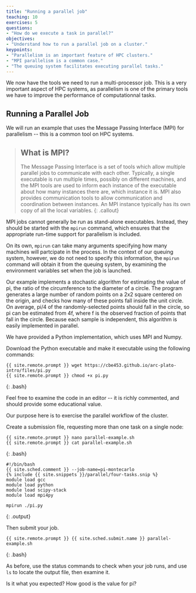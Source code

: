```yaml
---
title: "Running a parallel job"
teaching: 10
exercises: 5
questions:
- "How do we execute a task in parallel?"
objectives:
- "Understand how to run a parallel job on a cluster."
keypoints:
- "Parallelism is an important feature of HPC clusters."
- "MPI parallelism is a common case."
- "The queuing system facilitates executing parallel tasks."
---
```


We now have the tools we need to run a multi-processor job. This
is a very important aspect of HPC systems, as parallelism is 
one of the primary tools we have to improve the performance of
computationnal tasks.

## Running a Parallel Job

We will run an example that uses the Message Passing Interface (MPI)
for parallelism -- this is a common tool on HPC systems.

> ## What is MPI?
> 
> The Message Passing Interface is a set of tools which allow
> multiple parallel jobs to communicate with each other. Typically,
> a single executable is run multiple times, possibly on different
> machines, and the MPI tools are used to inform each instance 
> of the executable about how many instances there are, which 
> instance it is. MPI also provides communication tools to allow
> communication and coordination between instances. An MPI instance
> typically has its own copy of all the local variables.
{: .callout}

MPI jobs cannot generally be run as stand-alone executables.
Instead, they should be started with the `mpirun` command, which
ensures that the appropriate run-time support for parallelism
is included. 

On its own, `mpirun` can take many arguments 
specifying how many machines will partcipate in the process. 
In the context of our queuing system, however, we do not need
to specify this information, the `mpirun` command will obtain
it from the queuing system, by examining the environment
variables set when the job is launched.

Our example implements a stochastic algorithm for estimating
the value of pi, the ratio of the circumference to the diameter
of a circle. The program generates a large number of random points
on a 2x2 square centered on the origin, and checks how many of
these points fall inside the unit circle. On average, pi/4 of the
randomly-selected points should fall in the circle, so pi can
be estimated from 4f, where f is the observed fraction of points
that fall in the circle. Because each sample is independent, this
algorithm is easily implemented in parallel.

We have provided a Python implementation, which uses MPI and Numpy.

Download the Python executable and make it executable using the following
commands:

```
{{ site.remote.prompt }} wget https://cbe453.github.io/arc-plato-intro/files/pi.py
{{ site.remote.prompt }} chmod +x pi.py
```
{: .bash}

Feel free to examine the code in an editor -- it is richly commented,
and should provide some educational value.

Our purpose here is to exercise the parallel workflow of the 
cluster.

Create a submission file, requesting more than one task on a single node:
```
{{ site.remote.prompt }} nano parallel-example.sh
{{ site.remote.prompt }} cat parallel-example.sh
```
{: .bash}
```
#!/bin/bash
{{ site.sched.comment }} --job-name=pi-montecarlo
{% include {{ site.snippets }}/parallel/four-tasks.snip %}
module load gcc
module load python
module load scipy-stack
module load mpi4py

mpirun ./pi.py
```
{: .output}

Then submit your job.

```
{{ site.remote.prompt }} {{ site.sched.submit.name }} parallel-example.sh
```
{: .bash}

As before, use the status commands to check when your job runs, 
and use `ls` to locate the output file, then examine it.

Is it what you expected? How good is the value for pi?
